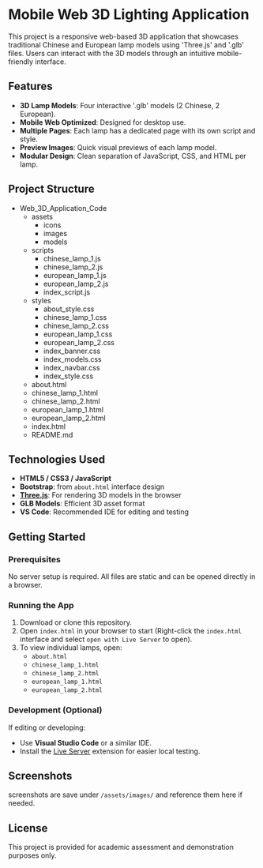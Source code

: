 # Mobile Web 3D Lighting Application

This project is a responsive web-based 3D application that showcases traditional Chinese and European lamp models using 'Three.js' and '.glb' files. Users can interact with the 3D models through an intuitive mobile-friendly interface.

## Features

- **3D Lamp Models**: Four interactive '.glb' models (2 Chinese, 2 European).
- **Mobile Web Optimized**: Designed for desktop use.
- **Multiple Pages**: Each lamp has a dedicated page with its own script and style.
- **Preview Images**: Quick visual previews of each lamp model.
- **Modular Design**: Clean separation of JavaScript, CSS, and HTML per lamp.

## Project Structure

- Web_3D_Application_Code
    - assets
        - icons
        - images
        - models
    - scripts
        - chinese_lamp_1.js
        - chinese_lamp_2.js
        - european_lamp_1.js
        - european_lamp_2.js
        - index_script.js
    - styles
        - about_style.css
        - chinese_lamp_1.css
        - chinese_lamp_2.css
        - european_lamp_1.css
        - european_lamp_2.css
        - index_banner.css
        - index_models.css
        - index_navbar.css
        - index_style.css
    - about.html
    - chinese_lamp_1.html
    - chinese_lamp_2.html
    - european_lamp_1.html
    - european_lamp_2.html
    - index.html
    - README.md

## Technologies Used

- **HTML5 / CSS3 / JavaScript**
- **Bootstrap**: from `about.html` interface design
- **[Three.js](https://threejs.org/)**: For rendering 3D models in the browser
- **GLB Models**: Efficient 3D asset format
- **VS Code**: Recommended IDE for editing and testing

## Getting Started

### Prerequisites

No server setup is required. All files are static and can be opened directly in a browser.

### Running the App

1. Download or clone this repository.
2. Open `index.html` in your browser to start (Right-click the `index.html` interface and select `open with Live Server` to open).
3. To view individual lamps, open:
   - `about.html`
   - `chinese_lamp_1.html`
   - `chinese_lamp_2.html`
   - `european_lamp_1.html`
   - `european_lamp_2.html`

### Development (Optional)

If editing or developing:
- Use **Visual Studio Code** or a similar IDE.
- Install the [Live Server](https://marketplace.visualstudio.com/items?itemName=ritwickdey.LiveServer) extension for easier local testing.

## Screenshots

screenshots are save under `/assets/images/` and reference them here if needed.

## License

This project is provided for academic assessment and demonstration purposes only.
